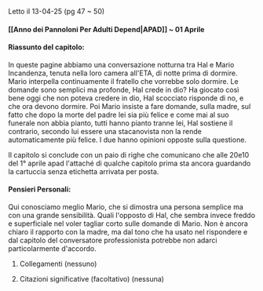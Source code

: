Letto il 13-04-25 (pg 47 ~ 50)
#### [[Anno dei Pannoloni Per Adulti Depend|APAD]] ~ 01 Aprile

#### Riassunto del capitolo:
In queste pagine abbiamo una conversazione notturna tra Hal e Mario Incandenza, tenuta nella loro camera all'ETA, di notte prima di dormire.
Mario interpella continuamente il fratello che vorrebbe solo dormire.
Le domande sono semplici ma profonde, Hal crede in dio? Ha giocato così bene oggi che non poteva credere in dio, Hal scocciato risponde di no, e che ora devono dormire.
Poi Mario insiste a fare domande, sulla madre, sul fatto che dopo la morte del padre lei sia più felice e come mai al suo funerale non abbia pianto, tutti hanno pianto tranne lei, Hal sostiene il contrario, secondo lui essere una stacanovista non la rende automaticamente più felice. I due hanno opinioni opposte sulla questione.

Il capitolo si conclude con un paio di righe che comunicano che alle 20e10 del 1° aprile apad l'attaché di qualche capitolo prima sta ancora guardando la cartuccia senza etichetta arrivata per posta.

#### Pensieri Personali:
Qui conosciamo meglio Mario, che si dimostra una persona semplice ma con una grande sensibilità.  Quali l'opposto di Hal, che sembra invece freddo e superficiale nel voler tagliar corto sulle domande di Mario.
Non è ancora chiaro il rapporto con la madre, ma dal tono che ha usato nel rispondere e dal capitolo del conversatore professionista potrebbe non adarci particolarmente d'accordo.



1. Collegamenti
   (nessuno)

2. Citazioni significative (facoltativo)
   (nessuna)